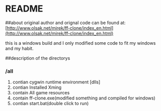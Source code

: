 # README
##about
original author and orignal code can be found at:
[http://www.olsak.net/mirek/ff-clone/index_en.html](http://www.olsak.net/mirek/ff-clone/index_en.html)

this is a windows build and I only modified some code to
fit my windows and my habit.

##description of the directorys
### /all
1. contian cygwin runtime environment [dlls]
2. contian Installed Xming
3. contain All game resources
4. contain ff-clone.exe(modified something and compiled for windows)
5. contian start.bat(double click to run)



